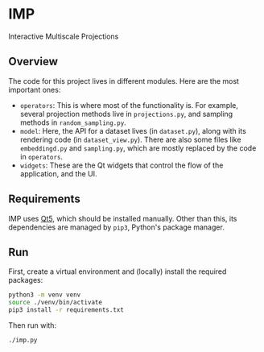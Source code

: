 # IMP

Interactive Multiscale Projections

## Overview

The code for this project lives in different modules. Here are the most important ones:

* `operators`: This is where most of the functionality is. For example, several projection methods live in `projections.py`, and sampling methods in `random_sampling.py`.
* `model`: Here, the API for a dataset lives (in `dataset.py`), along with its rendering code (in `dataset_view.py`). There are also some files like `embeddingd.py` and `sampling.py`, which are mostly replaced by the code in `operators`.
* `widgets`: These are the Qt widgets that control the flow of the application, and the UI.

## Requirements

IMP uses [Qt5](https://www1.qt.io/download/), which should be installed manually.
Other than this, its dependencies are managed by `pip3`, Python's package manager.

## Run

First, create a virtual environment and (locally) install the required packages:

```bash
python3 -m venv venv
source ./venv/bin/activate
pip3 install -r requirements.txt
```

Then run with:
```bash
./imp.py
```
